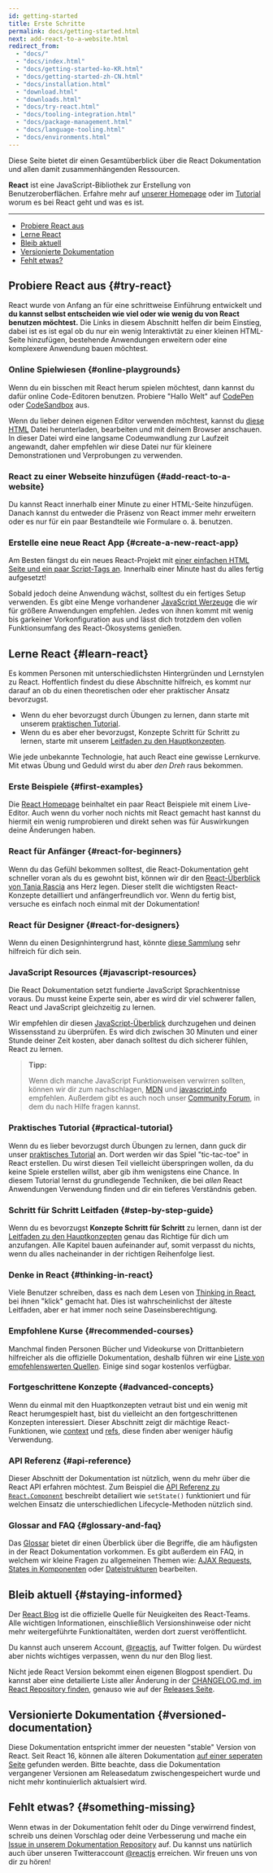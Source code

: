 ```yaml
---
id: getting-started
title: Erste Schritte
permalink: docs/getting-started.html
next: add-react-to-a-website.html
redirect_from:
  - "docs/"
  - "docs/index.html"
  - "docs/getting-started-ko-KR.html"
  - "docs/getting-started-zh-CN.html"
  - "docs/installation.html"
  - "download.html"
  - "downloads.html"
  - "docs/try-react.html"
  - "docs/tooling-integration.html"
  - "docs/package-management.html"
  - "docs/language-tooling.html"
  - "docs/environments.html"
---
```


Diese Seite bietet dir einen Gesamtüberblick über die React Dokumentation und allen damit zusammenhängenden Ressourcen.

**React** ist eine JavaScript-Bibliothek zur Erstellung von Benutzeroberflächen. Erfahre mehr auf [unserer Homepage](/) oder im [Tutorial](/tutorial/tutorial.html) worum es bei React geht und was es ist.

---

- [Probiere React aus](#try-react)
- [Lerne React](#learn-react)
- [Bleib aktuell](#staying-informed)
- [Versionierte Dokumentation](#versioned-documentation)
- [Fehlt etwas?](#something-missing)

## Probiere React aus {#try-react}

React wurde von Anfang an für eine schrittweise Einführung entwickelt und **du kannst selbst entscheiden wie viel oder wie wenig du von React benutzen möchtest.** Die Links in diesem Abschnitt helfen dir beim Einstieg, dabei ist es ist egal ob du nur ein wenig Interaktivtät zu einer kleinen HTML-Seite hinzufügen, bestehende Anwendungen erweitern oder eine komplexere Anwendung bauen möchtest.

### Online Spielwiesen {#online-playgrounds}

Wenn du ein bisschen mit React herum spielen möchtest, dann kannst du dafür online Code-Editoren benutzen.
Probiere "Hallo Welt" auf [CodePen](codepen://hello-world) oder [CodeSandbox](https://codesandbox.io/s/new) aus.

Wenn du lieber deinen eigenen Editor verwenden möchtest, kannst du [diese HTML](https://raw.githubusercontent.com/reactjs/reactjs.org/master/static/html/single-file-example.html) Datei herunterladen, bearbeiten und mit deinem Browser anschauen. In dieser Datei wird eine langsame Codeumwandlung zur Laufzeit angewandt, daher empfehlen wir diese Datei nur für kleinere Demonstrationen und Verprobungen zu verwenden.

### React zu einer Webseite hinzufügen {#add-react-to-a-website}

Du kannst React innerhalb einer Minute zu einer HTML-Seite hinzufügen. Danach kannst du entweder die Präsenz von React immer mehr erweitern oder es nur für ein paar Bestandteile wie Formulare o. ä. benutzen.

### Erstelle eine neue React App {#create-a-new-react-app}

Am Besten fängst du ein neues React-Projekt mit [einer einfachen HTML Seite und ein paar Script-Tags an](/docs/add-react-to-a-website.html). Innerhalb einer Minute hast du alles fertig aufgesetzt!

Sobald jedoch deine Anwendung wächst, solltest du ein fertiges Setup verwenden. Es gibt eine Menge vorhandener [JavaScript Werzeuge](/docs/create-a-new-react-app.html) die wir für größere Anwendungen empfehlen.
Jedes von ihnen kommt mit wenig bis garkeiner Vorkonfiguration aus und lässt dich trotzdem den vollen Funktionsumfang des React-Ökosystems genießen.

## Lerne React {#learn-react}

Es kommen Personen mit unterschiedlichsten Hintergründen und Lernstylen zu React. Hoffentlich findest du diese Abschnitte hilfreich, es kommt nur darauf an ob du einen theoretischen oder eher praktischer Ansatz bevorzugst.

* Wenn du eher bevorzugst durch Übungen zu lernen, dann starte mit unserem [praktischen Tutorial](/tutorial/tutorial.html).
* Wenn du es aber eher bevorzugst, Konzepte Schritt für Schritt zu lernen, starte mit unserem [Leitfaden zu den Hauptkonzepten](/docs/hello-world.html).

Wie jede unbekannte Technologie, hat auch React eine gewisse Lernkurve. Mit etwas Übung und Geduld wirst du aber *den Dreh* raus bekommen.

### Erste Beispiele {#first-examples}

Die [React Homepage](/) beinhaltet ein paar React Beispiele mit einem Live-Editor. Auch wenn du vorher noch nichts mit React gemacht hast kannst du hiermit ein wenig rumprobieren und direkt sehen was für Auswirkungen deine Änderungen haben.

### React für Anfänger {#react-for-beginners}

Wenn du das Gefühl bekommen solltest, die React-Dokumentation geht schneller voran als du es gewohnt bist, können wir dir den [React-Überblick von Tania Rascia](https://www.taniarascia.com/getting-started-with-react/) ans Herz legen.
Dieser stellt die wichtigsten React-Konzepte detailliert und anfängerfreundlich vor. Wenn du fertig bist, versuche es einfach noch einmal mit der Dokumentation!

### React für Designer {#react-for-designers}

Wenn du einen Designhintergrund hast, könnte [diese Sammlung](http://reactfordesigners.com/) sehr hilfreich für dich sein.

### JavaScript Resources {#javascript-resources}

Die React Dokumentation setzt fundierte JavaScript Sprachkentnisse voraus. Du musst keine Experte sein, aber es wird dir viel schwerer fallen, React und JavaScript gleichzeitig zu lernen.

Wir empfehlen dir diesen [JavaScript-Überblick](https://developer.mozilla.org/en-US/docs/Web/JavaScript/A_re-introduction_to_JavaScript) durchzugehen und deinen Wissensstand zu überprüfen. Es wird dich zwischen 30 Minuten und einer Stunde deiner Zeit kosten, aber danach solltest du dich sicherer fühlen, React zu lernen.

>**Tipp:**
>
> Wenn dich manche JavaScript Funktionweisen verwirren sollten, können wir dir zum nachschlagen, [MDN](https://developer.mozilla.org/en-US/docs/Web/JavaScript) und [javascript.info](http://javascript.info/) empfehlen. Außerdem gibt es auch noch unser [Community Forum](/community/support.html), in dem du nach Hilfe fragen kannst.

### Praktisches Tutorial {#practical-tutorial}

Wenn du es lieber bevorzugst durch Übungen zu lernen, dann guck dir unser [praktisches Tutorial](/tutorial/tutorial.html) an. Dort werden wir das Spiel "tic-tac-toe" in React erstellen.
Du wirst diesen Teil vielleicht überspringen wollen, da du keine Spiele erstellen willst, aber gib ihm wenigstens eine Chance. In diesem Tutorial lernst du grundlegende Techniken, die bei
*allen* React Anwendungen Verwendung finden und dir ein tieferes Verständnis geben.

### Schritt für Schritt Leitfaden {#step-by-step-guide}

Wenn du es bevorzugst **Konzepte Schritt für Schritt** zu lernen, dann ist der [Leitfaden zu den Hauptkonzepten](/docs/hello-world.html) genau das Richtige für dich um anzufangen. Alle Kapitel bauen aufeinander auf, somit verpasst du nichts, wenn du alles nacheinander in der richtigen Reihenfolge liest.

### Denke in React {#thinking-in-react}

Viele Benutzer schreiben, dass es nach dem Lesen von [Thinking in React](/docs/thinking-in-react.html), bei ihnen "klick" gemacht hat.
Dies ist wahrscheinlichst der älteste Leitfaden, aber er hat immer noch seine Da­seins­be­rech­ti­gung.

### Empfohlene Kurse {#recommended-courses}

Manchmal finden Personen Bücher und Videokurse von Drittanbietern hilfreicher als die offizielle Dokumentation, deshalb
führen wir eine [Liste von empfehlenswerten Quellen](/community/courses.html). Einige sind sogar kostenlos verfügbar.

### Fortgeschrittene Konzepte {#advanced-concepts}

Wenn du einmal mit den Huaptkonzepten vetraut bist und ein wenig mit React herumgespielt hast, bist du vielleicht an den fortgeschrittenen Konzepten interessiert. Dieser Abschnitt zeigt dir mächtige React-Funktionen, wie [context](/docs/context.html) und [refs](/docs/refs-and-the-dom.html), diese finden aber weniger häufig Verwendung.

### API Referenz {#api-reference}

Dieser Abschnitt der Dokumentation ist nützlich, wenn du mehr über die React API erfahren möchtest.
Zum Beispiel die [API Referenz zu `React.Component`](/docs/react-component.html) beschreibt detailiert wie `setState()` funktioniert und für welchen Einsatz die unterschiedlichen Lifecycle-Methoden nützlich sind.

### Glossar and FAQ {#glossary-and-faq}

Das [Glossar](/docs/glossary.html) bietet dir einen Überblick über die Begriffe, die am häufigsten in der React Dokumentation vorkommen.
Es gibt außerdem ein FAQ, in welchem wir kleine Fragen zu allgemeinen Themen wie: [AJAX Requests](/docs/faq-ajax.html), [States in Komponenten](/docs/faq-state.html) oder [Dateistrukturen](/docs/faq-structure.html) bearbeiten.

## Bleib aktuell {#staying-informed}

Der [React Blog](/blog/) ist die offizielle Quelle für Neuigkeiten des React-Teams. Alle wichtigen Informationen, einschließlich Versionshinweise oder nicht mehr weitergeführte Funktionaltäten, werden dort zuerst veröffentlicht.

Du kannst auch unserem Account, [@reactjs](https://twitter.com/reactjs), auf Twitter folgen. Du würdest aber nichts wichtiges verpassen, wenn du nur den Blog liest.

Nicht jede React Version bekommt einen eigenen Blogpost spendiert. Du kannst aber eine detailierte Liste aller Änderung in der [CHANGELOG.md, im React Repository finden](https://github.com/facebook/react/blob/master/CHANGELOG.md), genauso wie auf der [Releases Seite](https://github.com/facebook/react).

## Versionierte Dokumentation {#versioned-documentation}

Diese Dokumentation entspricht immer der neuesten "stable" Version von React.
Seit React 16, können alle älteren Dokumentation [auf einer seperaten Seite](/versions) gefunden werden.
Bitte beachte, dass die Dokumentation vergangener Versionen am Releasedatum zwischengespeichert wurde und nicht mehr kontinuierlich
aktualsiert wird.

## Fehlt etwas? {#something-missing}

Wenn etwas in der Dokumentation fehlt oder du Dinge verwirrend findest, schreib uns deinen Vorschlag oder deine Verbesserung und mache ein [Issue in unserem Dokumentation Repository](https://github.com/reactjs/reactjs.org/issues/new) auf. Du kannst uns natürlich auch über unseren Twitteraccount [@reactjs](https://twitter.com/reactjs) erreichen.
Wir freuen uns von dir zu hören!
